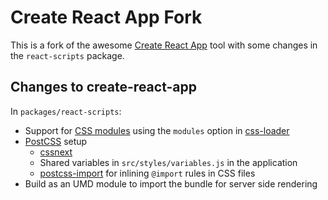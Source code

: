 # Create React App Fork

This is a fork of the awesome [Create React App](https://github.com/facebookincubator/create-react-app) tool with some changes in the `react-scripts` package.

## Changes to create-react-app

In `packages/react-scripts`:

 - Support for [CSS modules](https://github.com/css-modules/css-modules) using the `modules` option in [css-loader](https://github.com/webpack/css-loader#css-modules)
 - [PostCSS](http://postcss.org/) setup
   - [cssnext](http://cssnext.io/)
   - Shared variables in `src/styles/variables.js` in the application
   - [postcss-import](https://github.com/postcss/postcss-import) for inlining `@import` rules in CSS files
- Build as an UMD module to import the bundle for server side rendering
